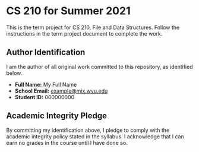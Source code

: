 # CS 210 for Summer 2021

This is the term project for CS 210, File and Data Structures. Follow the instructions in the term project document to complete the work.

## Author Identification

I am the author of all original work committed to this repository, as identified below.

+ **Full Name:** My Full Name
+ **School Email:** example@mix.wvu.edu
+ **Student ID:** 000000000

## Academic Integrity Pledge

By committing my identification above, I pledge to comply with the academic integrity policy stated in the syllabus. I acknowledge that I can earn no grades in the course until I have done so.
